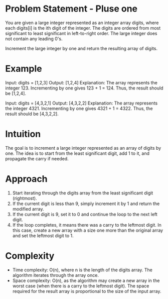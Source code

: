 # Problem Statement - Pluse one
You are given a large integer represented as an integer array digits, where each digits[i] is the ith digit of the integer. The digits are ordered from most significant to least significant in left-to-right order. The large integer does not contain any leading 0's.

Increment the large integer by one and return the resulting array of digits.
# Example
Input: digits = [1,2,3]
Output: [1,2,4]
Explanation: The array represents the integer 123.
Incrementing by one gives 123 + 1 = 124.
Thus, the result should be [1,2,4].


Input: digits = [4,3,2,1]
Output: [4,3,2,2]
Explanation: The array represents the integer 4321.
Incrementing by one gives 4321 + 1 = 4322.
Thus, the result should be [4,3,2,2].
# Intuition
The goal is to increment a large integer represented as an array of digits by one. The idea is to start from the least significant digit, add 1 to it, and propagate the carry if needed.

# Approach
1. Start iterating through the digits array from the least significant digit (rightmost).
2. If the current digit is less than 9, simply increment it by 1 and return the modified array.
3. If the current digit is 9, set it to 0 and continue the loop to the next left digit.
4. If the loop completes, it means there was a carry to the leftmost digit. In this case, create a new array with a size one more than the original array and set the leftmost digit to 1.

# Complexity
- Time complexity: O(n), where n is the length of the digits array. The algorithm iterates through the array once.
- Space complexity: O(n), as the algorithm may create a new array in the worst case (when there is a carry to the leftmost digit). The space required for the result array is proportional to the size of the input array.
